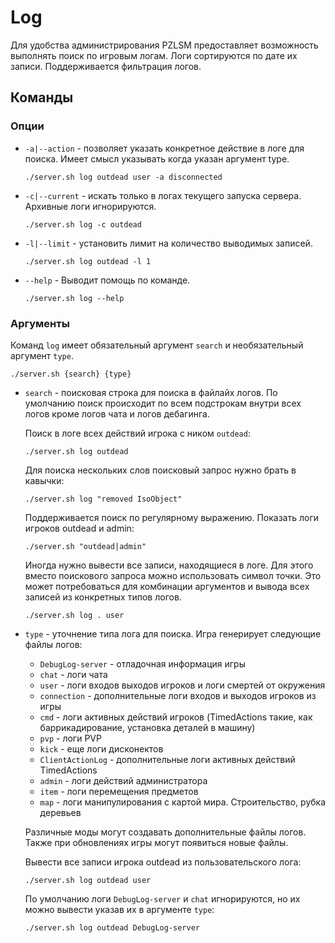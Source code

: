 # Log
Для удобства администрирования PZLSM предоставляет возможность выполнять поиск по игровым логам. Логи сортируются по дате их записи. Поддерживается фильтрация логов.  

## Команды

### Опции

* `-a|--action` - позволяет указать конкретное действие в логе для поиска. Имеет смысл указывать когда указан аргумент type.

      ./server.sh log outdead user -a disconnected

* `-c|--current` - искать только в логах текущего запуска сервера. Архивные логи игнорируются.

      ./server.sh log -с outdead

* `-l|--limit` - установить лимит на количество выводимых записей.

      ./server.sh log outdead -l 1

* `--help` - Выводит помощь по команде.

      ./server.sh log --help

### Аргументы
Команд `log` имеет обязательный аргумент `search` и необязательный аргумент `type`. 

    ./server.sh {search} {type}

* `search` - поисковая строка для поиска в файлайх логов. По умолчанию поиск происходит по всем подстрокам внутри всех логов кроме логов чата и логов дебагинга.  

  Поиск в логе всех действий игрока с ником `outdead`:

      ./server.sh log outdead

  Для поиска нескольких слов поисковый запрос нужно брать в кавычки:

      ./server.sh log "removed IsoObject"

  Поддерживается поиск по регулярному выражению. Показать логи игроков outdead и admin:

      ./server.sh "outdead|admin"

  Иногда нужно вывести все записи, находящиеся в логе. Для этого вместо поискового запроса можно использовать символ точки. Это может потребоваться для комбинации аргументов и вывода всех записей из конкретных типов логов.

      ./server.sh log . user

* `type` - уточнение типа лога для поиска. Игра генерирует следующие файлы логов: 
  * `DebugLog-server` - отладочная информация игры
  * `chat` - логи чата
  * `user` - логи входов выходов игроков и логи смертей от окружения 
  * `connection` - дополнительные логи входов и выходов игроков из игры
  * `cmd` - логи активных действий игроков (TimedActions такие, как баррикадирование, установка деталей в машину)
  * `pvp` - логи PVP
  * `kick` - еще логи дисконектов
  * `ClientActionLog` - дополнительные логи активных действий TimedActions
  * `admin` - логи действий администратора
  * `item` - логи перемещения предметов
  * `map` - логи манипулирования с картой мира. Строительство, рубка деревьев

  Различные моды могут создавать дополнительные файлы логов. Также при обновлениях игры могут появиться новые файлы.

  Вывести все записи игрока outdead из пользовательского лога: 

      ./server.sh log outdead user

  По умолчанию логи `DebugLog-server` и `chat` игнорируются, но их можно вывести указав их в аргументе `type`:

      ./server.sh log outdead DebugLog-server

